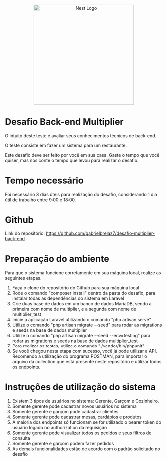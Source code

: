
<p align="center">
  <img src="https://multiplier.com.br/assets/multiplier.svg" width="320" alt="Nest Logo" />
</p>


# Desafio Back-end Multiplier

O intuito deste teste é avaliar seus conhecimentos técnicos de back-end.

O teste consiste em fazer um sistema para um restaurante.

Este desafio deve ser feito por você em sua casa. Gaste o tempo que você quiser, mas nos conte o tempo que levou para realizar o desafio.

# Tempo necessário

Foi necessário 3 dias úteis para realização do desafio, considerando 1 dia útil de trabalho entre 9:00 e 18:00.

# Github

Link do repositório: 
https://github.com/gabrielbrelaz7/desafio-multiplier-back-end

# Preparação do ambiente

Para que o sistema funcione corretamente em sua máquina local, realize as seguintes etapas.

1. Faça o clone do repositório do Github para sua máquina local
2. Rode o comando "composer install" dentro da pasta do desafio, para instalar todas as dependências do sistema em Laravel
3. Crie duas base de dados em um banco de dados MariaDB, sendo a primeira com nome de multiplier, e a segunda com nome de multiplier_test
4. Inicie a aplicação Laravel utilizando o comando "php artisan serve"
5. Utilize o comando "php artisan migrate --seed" para rodar as migrations e seeds na base de dados multiplier
6. Utilize o comando "php artisan migrate --seed --env=testing" para rodar as migrations e seeds na base de dados multiplier_test  
7. Para realizar os testes, utilize o comando "./vendor/bin/phpunit"
8. Se você chegou nesta etapa com sucesso, você já pode utilizar a API. Recomendo a utilização do programa POSTMAN, para importar o arquivo da collection que está presente neste repositório e utilizar todos os endpoints.


# Instruções de utilização do sistema

1. Existem 3 tipos de usuários no sistema: Gerente, Garçom e Cozinheiro. 
2. Somente gerente pode cadastrar novos usuários no sistema
3. Somente gerente e garçom pode cadastrar clientes
4. Somente gerente pode cadastrar mesas, cardápios e produtos
5. A maioria dos endpoints só funcionam se for utilizado o bearer token do usuário logado no authorization da requisição
6. Somente gerente pode visualizar todos os pedidos e seus filtros de consulta
7. Somente gerente e garçom podem fazer pedidos
8. As demais funcionalidades estão de acordo com o padrão solicitado no desafio



